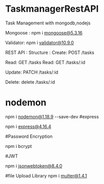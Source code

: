 # TaskmanagerRestAPI
Task Management with mongodb,nodejs

Mongoose :
npm i mongoose@5.3.16

Validator:
npm i validator@10.9.0

REST API : Structure :
Create: POST /tasks

Read: GET /tasks
Read: GET /tasks/:id

Update:
PATCH /tasks/:id

Delete:
delete /tasks/:id

# nodemon
npm i nodemon@1.18.9 --save-dev
#express

npm i express@4.16.4

#Password Encryption

npm i bcrypt

#JWT

npm i jsonwebtoken@8.4.0

#file Upload Library
npm i multer@1.4.1
